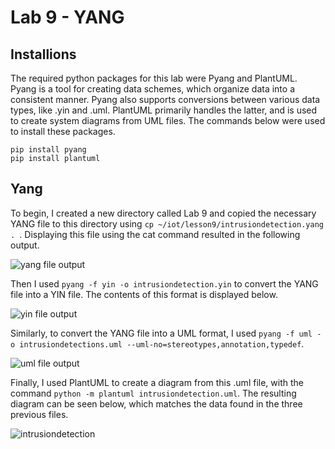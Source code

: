 # Lab 9 - YANG

## Installions
The required python packages for this lab were Pyang and PlantUML. Pyang is a tool for creating data schemes, which organize data into a consistent manner. Pyang also supports conversions between various data types, like .yin and .uml. PlantUML primarily handles the latter, and is used to create system diagrams from UML files. The commands below were used to install these packages.

```
pip install pyang
pip install plantuml
```
## Yang
To begin, I created a new directory called Lab 9 and copied the necessary YANG file to this directory using ```cp ~/iot/lesson9/intrusiondetection.yang . ```. Displaying this file using the cat command resulted in the following output.

![yang file output](https://github.com/user-attachments/assets/30350959-f494-4d0c-8fb2-0860b5611370)


Then I used ```pyang -f yin -o intrusiondetection.yin``` to convert the YANG file into a YIN file. The contents of this format is displayed below.

![yin file output](https://github.com/user-attachments/assets/4c3c4d74-9b8a-4857-8c24-1c6eeeaddf17)

Similarly, to convert the YANG file into a UML format, I used ```pyang -f uml -o intrusiondetections.uml --uml-no=stereotypes,annotation,typedef```.

![uml file output](https://github.com/user-attachments/assets/0a842e81-2c06-400b-839f-38d449838a0e)

Finally, I used PlantUML to create a diagram from this .uml file, with the command ```python -m plantuml intrusiondetection.uml```. The resulting diagram can be seen below, which matches the data found in the three previous files.

![intrusiondetection](https://github.com/user-attachments/assets/7a31e153-c932-4fce-9579-1bac05bc10a3)

